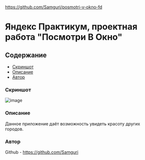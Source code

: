 https://github.com/Samguri/posmotri-v-okno-fd

# Яндекс Практикум, проектная работа "Посмотри В Окно"

## Содержание

- [Скриншот](#скриншот)
- [Описание](#описание)
- [Автор](#автор)

### Скриншот

 ![image](https://github.com/user-attachments/assets/cc53ad17-df92-49ef-be11-dd4ab2b6974e)


 ### Описание

 Данное приложение даёт возможность увидеть красоту других городов.

### Автор

Github - https://github.com/Samguri

